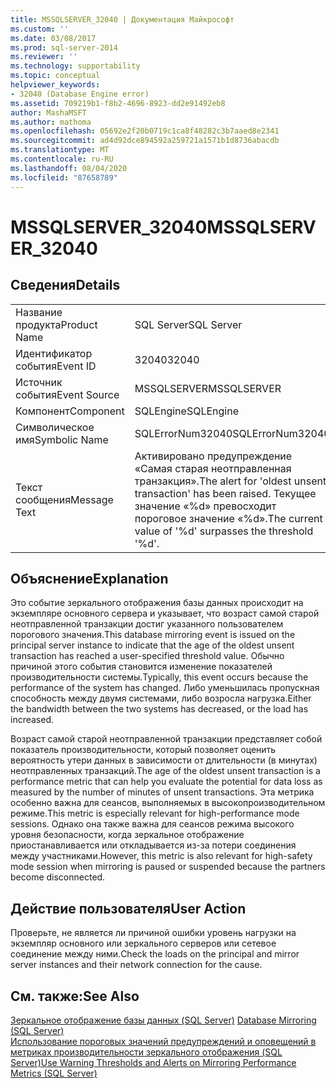 ```yaml
---
title: MSSQLSERVER_32040 | Документация Майкрософт
ms.custom: ''
ms.date: 03/08/2017
ms.prod: sql-server-2014
ms.reviewer: ''
ms.technology: supportability
ms.topic: conceptual
helpviewer_keywords:
- 32040 (Database Engine error)
ms.assetid: 709219b1-f8b2-4696-8923-dd2e91492eb8
author: MashaMSFT
ms.author: mathoma
ms.openlocfilehash: 05692e2f20b0719c1ca8f48282c3b7aaed8e2341
ms.sourcegitcommit: ad4d92dce894592a259721a1571b1d8736abacdb
ms.translationtype: MT
ms.contentlocale: ru-RU
ms.lasthandoff: 08/04/2020
ms.locfileid: "87658789"
---
```

# <a name="mssqlserver_32040"></a><span data-ttu-id="08f86-102">MSSQLSERVER_32040</span><span class="sxs-lookup"><span data-stu-id="08f86-102">MSSQLSERVER_32040</span></span>
    
## <a name="details"></a><span data-ttu-id="08f86-103">Сведения</span><span class="sxs-lookup"><span data-stu-id="08f86-103">Details</span></span>  
  
|||  
|-|-|  
|<span data-ttu-id="08f86-104">Название продукта</span><span class="sxs-lookup"><span data-stu-id="08f86-104">Product Name</span></span>|<span data-ttu-id="08f86-105">SQL Server</span><span class="sxs-lookup"><span data-stu-id="08f86-105">SQL Server</span></span>|  
|<span data-ttu-id="08f86-106">Идентификатор события</span><span class="sxs-lookup"><span data-stu-id="08f86-106">Event ID</span></span>|<span data-ttu-id="08f86-107">32040</span><span class="sxs-lookup"><span data-stu-id="08f86-107">32040</span></span>|  
|<span data-ttu-id="08f86-108">Источник события</span><span class="sxs-lookup"><span data-stu-id="08f86-108">Event Source</span></span>|<span data-ttu-id="08f86-109">MSSQLSERVER</span><span class="sxs-lookup"><span data-stu-id="08f86-109">MSSQLSERVER</span></span>|  
|<span data-ttu-id="08f86-110">Компонент</span><span class="sxs-lookup"><span data-stu-id="08f86-110">Component</span></span>|<span data-ttu-id="08f86-111">SQLEngine</span><span class="sxs-lookup"><span data-stu-id="08f86-111">SQLEngine</span></span>|  
|<span data-ttu-id="08f86-112">Символическое имя</span><span class="sxs-lookup"><span data-stu-id="08f86-112">Symbolic Name</span></span>|<span data-ttu-id="08f86-113">SQLErrorNum32040</span><span class="sxs-lookup"><span data-stu-id="08f86-113">SQLErrorNum32040</span></span>|  
|<span data-ttu-id="08f86-114">Текст сообщения</span><span class="sxs-lookup"><span data-stu-id="08f86-114">Message Text</span></span>|<span data-ttu-id="08f86-115">Активировано предупреждение «Самая старая неотправленная транзакция».</span><span class="sxs-lookup"><span data-stu-id="08f86-115">The alert for 'oldest unsent transaction' has been raised.</span></span> <span data-ttu-id="08f86-116">Текущее значение «%d» превосходит пороговое значение «%d».</span><span class="sxs-lookup"><span data-stu-id="08f86-116">The current value of '%d' surpasses the threshold '%d'.</span></span>|  
  
## <a name="explanation"></a><span data-ttu-id="08f86-117">Объяснение</span><span class="sxs-lookup"><span data-stu-id="08f86-117">Explanation</span></span>  
 <span data-ttu-id="08f86-118">Это событие зеркального отображения базы данных происходит на экземпляре основного сервера и указывает, что возраст самой старой неотправленной транзакции достиг указанного пользователем порогового значения.</span><span class="sxs-lookup"><span data-stu-id="08f86-118">This database mirroring event is issued on the principal server instance to indicate that the age of the oldest unsent transaction has reached a user-specified threshold value.</span></span> <span data-ttu-id="08f86-119">Обычно причиной этого события становится изменение показателей производительности системы.</span><span class="sxs-lookup"><span data-stu-id="08f86-119">Typically, this event occurs because the performance of the system has changed.</span></span> <span data-ttu-id="08f86-120">Либо уменьшилась пропускная способность между двумя системами, либо возросла нагрузка.</span><span class="sxs-lookup"><span data-stu-id="08f86-120">Either the bandwidth between the two systems has decreased, or the load has increased.</span></span>  
  
 <span data-ttu-id="08f86-121">Возраст самой старой неотправленной транзакции представляет собой показатель производительности, который позволяет оценить вероятность утери данных в зависимости от длительности (в минутах) неотправленных транзакций.</span><span class="sxs-lookup"><span data-stu-id="08f86-121">The age of the oldest unsent transaction is a performance metric that can help you evaluate the potential for data loss as measured by the number of minutes of unsent transactions.</span></span> <span data-ttu-id="08f86-122">Эта метрика особенно важна для сеансов, выполняемых в высокопроизводительном режиме.</span><span class="sxs-lookup"><span data-stu-id="08f86-122">This metric is especially relevant for high-performance mode sessions.</span></span> <span data-ttu-id="08f86-123">Однако она также важна для сеансов режима высокого уровня безопасности, когда зеркальное отображение приостанавливается или откладывается из-за потери соединения между участниками.</span><span class="sxs-lookup"><span data-stu-id="08f86-123">However, this metric is also relevant for high-safety mode session when mirroring is paused or suspended because the partners become disconnected.</span></span>  
  
## <a name="user-action"></a><span data-ttu-id="08f86-124">Действие пользователя</span><span class="sxs-lookup"><span data-stu-id="08f86-124">User Action</span></span>  
 <span data-ttu-id="08f86-125">Проверьте, не является ли причиной ошибки уровень нагрузки на экземпляр основного или зеркального серверов или сетевое соединение между ними.</span><span class="sxs-lookup"><span data-stu-id="08f86-125">Check the loads on the principal and mirror server instances and their network connection for the cause.</span></span>  
  
## <a name="see-also"></a><span data-ttu-id="08f86-126">См. также:</span><span class="sxs-lookup"><span data-stu-id="08f86-126">See Also</span></span>  
 <span data-ttu-id="08f86-127">[Зеркальное отображение базы данных (SQL Server)](../../database-engine/database-mirroring/database-mirroring-sql-server.md) </span><span class="sxs-lookup"><span data-stu-id="08f86-127">[Database Mirroring &#40;SQL Server&#41;](../../database-engine/database-mirroring/database-mirroring-sql-server.md) </span></span>  
 [<span data-ttu-id="08f86-128">Использование пороговых значений предупреждений и оповещений в метриках производительности зеркального отображения (SQL Server)</span><span class="sxs-lookup"><span data-stu-id="08f86-128">Use Warning Thresholds and Alerts on Mirroring Performance Metrics &#40;SQL Server&#41;</span></span>](../../database-engine/database-mirroring/use-warning-thresholds-and-alerts-on-mirroring-performance-metrics-sql-server.md)  
  
  
